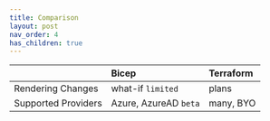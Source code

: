 ```yaml
---
title: Comparison
layout: post
nav_order: 4
has_children: true
---
```


|                  | Bicep                   | Terraform |
|:-------------         |:------------------      |:------|
| Rendering Changes     | what-if `limited`       | plans  |
| Supported Providers   | Azure, AzureAD `beta`   | many, BYO  |